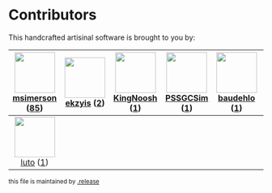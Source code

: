 # Contributors

This handcrafted artisinal software is brought to you by:

| <img height="80" src="https://avatars.githubusercontent.com/u/261635?v=4"><br><a href="https://github.com/msimerson">msimerson</a> (<a href="https://github.com/haraka/haraka-tld/commits?author=msimerson">85</a>)| <img height="80" src="https://avatars.githubusercontent.com/u/27162016?v=4"><br><a href="https://github.com/ekzyis">ekzyis</a> (<a href="https://github.com/haraka/haraka-tld/commits?author=ekzyis">2</a>)| <img height="80" src="https://avatars.githubusercontent.com/u/9887966?v=4"><br><a href="https://github.com/KingNoosh">KingNoosh</a> (<a href="https://github.com/haraka/haraka-tld/commits?author=KingNoosh">1</a>)| <img height="80" src="https://avatars.githubusercontent.com/u/42121756?v=4"><br><a href="https://github.com/PSSGCSim">PSSGCSim</a> (<a href="https://github.com/haraka/haraka-tld/commits?author=PSSGCSim">1</a>)| <img height="80" src="https://avatars.githubusercontent.com/u/662371?v=4"><br><a href="https://github.com/baudehlo">baudehlo</a> (<a href="https://github.com/haraka/haraka-tld/commits?author=baudehlo">1</a>)| <img height="80" src="https://avatars.githubusercontent.com/u/550490?v=4"><br><a href="https://github.com/smfreegard">smfreegard</a> (<a href="https://github.com/haraka/haraka-tld/commits?author=smfreegard">1</a>)| <img height="80" src="https://avatars.githubusercontent.com/u/203240?v=4"><br><a href="https://github.com/lnedry">lnedry</a> (<a href="https://github.com/haraka/haraka-tld/commits?author=lnedry">1</a>)|
| :---: | :---: | :---: | :---: | :---: | :---: | :---: |
| <img height="80" src="https://avatars.githubusercontent.com/u/2158203?v=4"><br><a href="https://github.com/luto">luto</a> (<a href="https://github.com/haraka/haraka-tld/commits?author=luto">1</a>)

<sub>this file is maintained by [.release](https://github.com/msimerson/.release)</sub>
